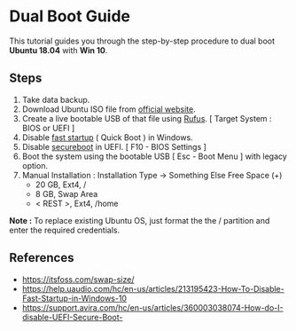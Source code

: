 # Dual Boot Guide
This tutorial guides you through the step-by-step procedure to dual boot **Ubuntu 18.04** with **Win 10**.

## Steps

 1. Take data backup.
 2. Download Ubuntu ISO file from [official website](https://ubuntu.com/download/desktop).
 3. Create a live bootable USB of that file using [Rufus](https://rufus.ie/). 
 [ Target System : BIOS or UEFI ]
 4. Disable [fast startup](https://help.uaudio.com/hc/en-us/articles/213195423-How-To-Disable-Fast-Startup-in-Windows-10) ( Quick Boot ) in Windows.
 5. Disable [secureboot](https://support.avira.com/hc/en-us/articles/360003038074-How-do-I-disable-UEFI-Secure-Boot-) in UEFI. [ F10 - BIOS Settings ]
 6. Boot the system using the bootable USB [ Esc - Boot Menu ] with legacy option.
 7. Manual Installation :
	 Installation Type -> Something Else
	Free Space (+)
	-	20 GB, Ext4, /
	-	8 GB, Swap Area
	-	< REST >, Ext4, /home

**Note :** To replace existing Ubuntu OS, just format the the / partition and enter the required credentials.

## References 

 - https://itsfoss.com/swap-size/
 - https://help.uaudio.com/hc/en-us/articles/213195423-How-To-Disable-Fast-Startup-in-Windows-10
 - https://support.avira.com/hc/en-us/articles/360003038074-How-do-I-disable-UEFI-Secure-Boot-
